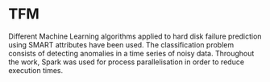 # TFM
Different Machine Learning algorithms applied to hard disk failure prediction using SMART attributes have been used. The classification problem consists of detecting anomalies in a time series of noisy data. Throughout the work, Spark was used for process parallelisation in order to reduce execution times. 
